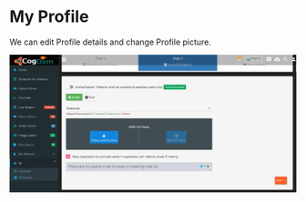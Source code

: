 # My Profile

We can edit Profile details and change Profile picture.

![](../.gitbook/assets/image%20%28187%29.png)

